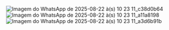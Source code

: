 ![Imagem do WhatsApp de 2025-08-22 à(s) 10 23 11_c38d0b64](https://github.com/user-attachments/assets/df64e9af-049d-42a6-afcc-cfbf1faa2677)
![Imagem do WhatsApp de 2025-08-22 à(s) 10 23 11_a11a8198](https://github.com/user-attachments/assets/7e02c9a1-9b79-42a3-8ae4-26c727d34ab8)
![Imagem do WhatsApp de 2025-08-22 à(s) 10 23 11_a3d6b91b](https://github.com/user-attachments/assets/00603943-0dac-4aec-995c-b9db3a78a622)
